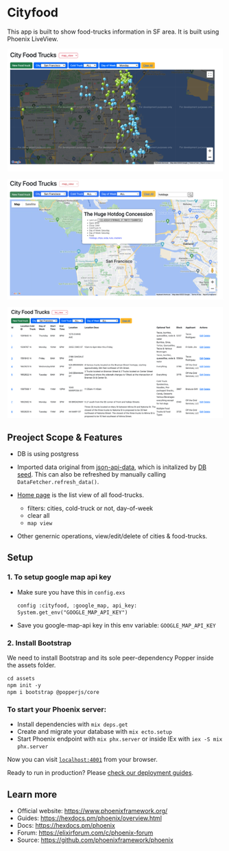 # Cityfood
This app is built to show food-trucks information in SF area.  It is built using Phoenix LiveView. 

  ![map-view](./docs/map_view.jpg)
  
  ![search-food](./docs/search_food.jpg)

  ![list-view](./docs/list_view.jpg)

## Preoject Scope & Features
- DB is using postgress
- Imported data original from [json-api-data](https://data.sfgov.org/resource/jjew-r69b.json), which is initalized by [DB seed](./priv/repo/seeds.exs). This can also be refreshed by manually calling `DataFetcher.refresh_data()`.
- [Home page](http://localhost:4001/) is the list view of all food-trucks. 
  - filters: cities, cold-truck or not, day-of-week
  - clear all
  - `map view`

- Other genernic operations, view/edit/delete of cities & food-trucks. 

## Setup 

### 1. To setup google map api key

- Make sure you have this in `config.exs` 
  ```
  config :cityfood, :google_map, api_key: System.get_env("GOOGLE_MAP_API_KEY")
  ```
- Save you google-map-api key in this env variable: `GOOGLE_MAP_API_KEY`

### 2. Install Bootstrap

We need to install Bootstrap and its sole peer-dependency Popper inside the assets folder.
  ```
  cd assets
  npm init -y 
  npm i bootstrap @popperjs/core 
  ```
  
### To start your Phoenix server:

  * Install dependencies with `mix deps.get`
  * Create and migrate your database with `mix ecto.setup`
  * Start Phoenix endpoint with `mix phx.server` or inside IEx with `iex -S mix phx.server`

Now you can visit [`localhost:4001`](http://localhost:4001) from your browser.

Ready to run in production? Please [check our deployment guides](https://hexdocs.pm/phoenix/deployment.html).

## Learn more

  * Official website: https://www.phoenixframework.org/
  * Guides: https://hexdocs.pm/phoenix/overview.html
  * Docs: https://hexdocs.pm/phoenix
  * Forum: https://elixirforum.com/c/phoenix-forum
  * Source: https://github.com/phoenixframework/phoenix
